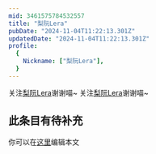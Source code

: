 ```yaml
---
mid: 3461575784532557
title: "梨阮Lera"
pubDate: "2024-11-04T11:22:13.301Z"
updatedDate: "2024-11-04T11:22:13.301Z"
profile:
  {
    Nickname: ["梨阮Lera"],
  }
---
```


关注[梨阮Lera](https://space.bilibili.com/3461575784532557)谢谢喵~ 关注[梨阮Lera](https://space.bilibili.com/3461575784532557)谢谢喵~

## 此条目有待补充
你可以在[这里](https://github.com/Yuhanawa/VTuber.ICU/edit/master/src/content/v/梨阮Lera/index.md)编辑本文

